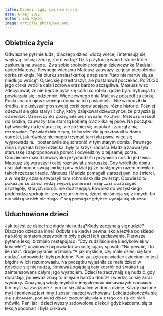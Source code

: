 ```yaml
---
title: Dzieci nigdy się nie nudzą
date: 6 maj 2021
author: Ewa Kąkol
image: articles_photo/ewa.png
---
```



## Obietnica życia


Odwieczne pytanie ludzi, dlaczego dzieci widzą więcej i interesują się większą ilością rzeczy, które widzą? Dziś przytoczę wam historie które zasługują na uwagę.
.Żyła sobie spokojnie rodzina: dziewczynka Madzia i ojciec Mateusz. Pewnego wieczoru Mateusz zauważył że jego pięcioletnia córka zniknęła. Na biurku znalazł kartkę z napisem: "tato nie martw się za niedługo wrócę". Ojciec się przestraszył, ale postanowił poczekać. Po 20:30 jego córka wróciła cała i zdrowa oraz bardzo szczęśliwa. Mateusz więc zdecydował, że nie będzie pytał się córki co robiła i gdzie była. 
Sytuacja ta powtarzała się codziennie. Więc pewnego dnia Mateusz poszedł za córką. Posła ona do opuszczonego domu na ich posiadłości. Nie wchodził do środka, ale usłyszał głos swojej córki opowiadającej różne historie. Później odezwał się głos stary i cichy, który dziękował dziewczynce, że przyszła ją odwiedzić. Dziewczynka pożegnała się i wyszła. 
Po chwili Mateusz wszedł do środka, zauważył tam starszą kobietę oraz kilka jej psów. Na początku był wściekły na tę staruszkę, ale później się uspokoił i zaczął z nią rozmawiać. Opowiedziała o tym, że bardzo źle ją traktowali w domu starości, jak również nie mogła trzymać tam tylu psów, więc się wyprowadziła. I postanowiła się schronić w tym starym domku. Pewnego dnia usłyszała krzyki dziecka, były to krzyki radości. Madzia zauważyła staruszkę i zaproponowała pomoc i odwiedziny o tej samej porze. Codziennie mała dziewczynka przychodziła i przynosiła coś do jedzenia. Mateusz się wzruszył i dalej rozmawiał z staruszką. 
Gdy wrócił do domu uściskał mocno swoją córkę i powiedział jej że następnym razem mówiła o takich rzeczach tacie. Mateusz i Madzia pomagali starszej pani do śmierci, a w między czasie stworzyli tam schronisko dla zwierząt.
Opowieść ta pokazuje że dzieci widzą więcej, ponieważ mają czas dostrzegać szczegóły, których dorośli nie dostrzegają. Również do wszystkiego podchodzą spokojnie i z wyrozumieniem, dzieci nie śmieją się z innych, bo nie widzą w nich nic złego. Chcą pomagać gdyż to wydaje się słuszne.


## Uduchowione dzieci

Jak  to jest że dzieci się nigdy nie nudzą?Kiedy zaczynają się nudzić?Dlaczego dzieci są inne?
	Odbyła się kiedyś pewna lekcja języka polskiego na której tematem przewodnim były dzieci i ich zachowania. Pierwsze pytanie lekcji brzmiało następująco: ”Czy nudziliście się kiedykolwiek w kościele?”, uczniowie odpowiadali w następujący sposób: ”No pewnie, i to ile razy”. drugie pytanie brzmiało: “A jak myślicie, czy małe dzieci się tam nudzą”. odpowiedzi były podobne. 
Pani zaczęła opowiadać dzieciom co jest błędne w ich rozumowaniu. Na początku wyjaśniła że małe dzieci w Kościele się nie nudzą, ponieważ oglądają cały kościół od środka i są zainteresowane całym jego wystrojem. Dzieci te zaczynają się nudzić, gdy dorastają, ponieważ znają to miejsce bardzo dobrze i wiedzą co się zaraz wydarzy. Zaczynają wtedy myśleć o innych może ciekawszych rzeczach. Ich myśli są związane z tym co się aktualnie w domu dzieje. Każdy ma inne myśli ponieważ jest inny, i został inaczej wychowany. 
	Lekcja zakończyła się się sukcesem, ponieważ dzieci zrozumiały wiele z tego co się do nich mówiło. Pani jak i dzieci wyszły zadowolone z lekcji, gdyż każdemu się ta lekcja podobała i była ciekawa.




